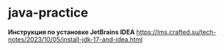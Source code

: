# java-practice

**Инструкция по установке JetBrains IDEA**
https://lms.crafted.su/tech-notes/2023/10/05/install-jdk-17-and-idea.html
